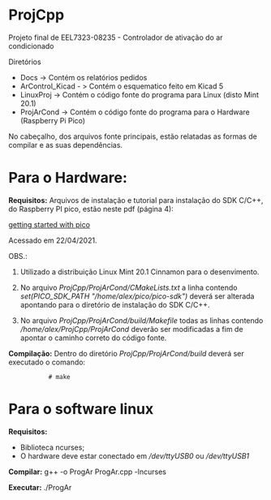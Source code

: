 # ProjCpp
Projeto final de EEL7323-08235 - Controlador de ativação do ar condicionado

Diretórios

- Docs -> Contém os relatórios pedidos
- ArControl_Kicad - > Contém o esquematico feito em Kicad 5
- LinuxProj -> Contém o código fonte do programa para Linux (disto Mint 20.1)
- ProjArCond -> Contém o código fonte do programa para o Hardware (Raspberry Pi Pico)

No cabeçalho, dos arquivos fonte principais, estão relatadas as formas de compilar e as suas dependências.

# Para o Hardware:
__Requisitos:__ Arquivos de instalação e tutorial para instalação do SDK
  			   C/C++, do Raspberry PI pico, estão neste pdf (página 4):
           
  [getting started with pico](https://datasheets.raspberrypi.org/pico/getting-started-with-pico.pdf)
  
  Acessado em 22/04/2021.				
  
  OBS.:
 
  1) Utilizado a distribuição Linux Mint 20.1 Cinnamon para o desenvimento.
  
  2) No arquivo *ProjCpp/ProjArCond/CMakeLists.txt* a linha contendo *set(PICO_SDK_PATH "/home/alex/pico/pico-sdk")* deverá ser alterada apontando para o diretório de instalação do SDK C/C++.
  		
  3) No arquivo *ProjCpp/ProjArCond/build/Makefile* todas as linhas	contendo */home/alex/ProjCpp/ProjArCond* deverão ser modificadas a fim de apontar o caminho correto do código fonte.
  
  __Compilação:__ Dentro do diretório *ProjCpp/ProjArCond/build* deverá ser
  			   executado o comando:
           
  			   # make

# Para o software linux

 __Requisitos:__ 
   - Biblioteca ncurses;
   - O hardware deve estar conectado em */dev/ttyUSB0* ou */dev/ttyUSB1*
  
 __Compilar:__ g++ -o ProgAr ProgAr.cpp -lncurses
 
  __Executar:__ ./ProgAr
